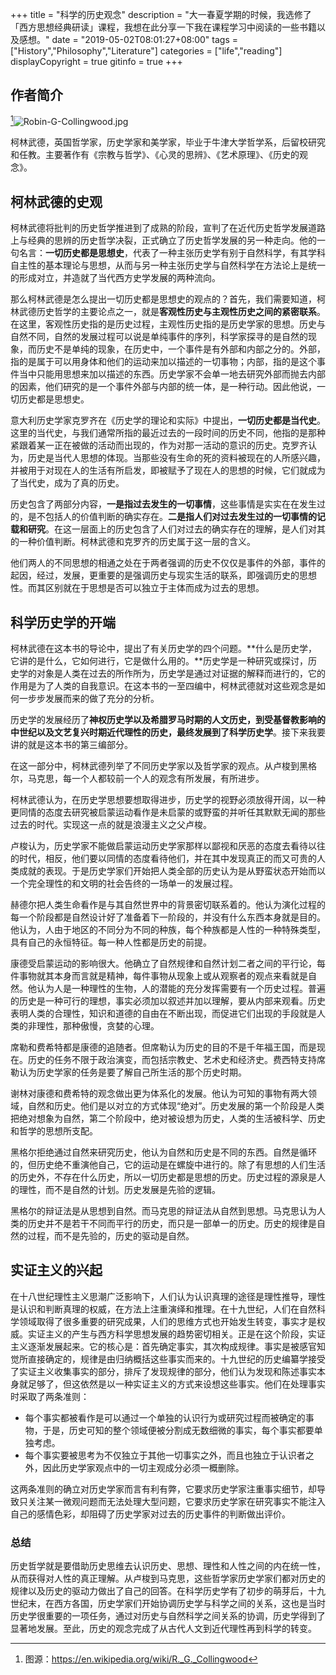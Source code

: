 +++
title = "科学的历史观念"
description = "大一春夏学期的时候，我选修了「西方思想经典研读」课程，我想在此分享一下我在课程学习中阅读的一些书籍以及感想。"
date = "2019-05-02T08:01:27+08:00"
tags = ["History","Philosophy","Literature"]
categories = ["life","reading"]
displayCopyright = true
gitinfo = true
+++

## 作者简介

[^1]![Robin-G-Collingwood.jpg](/images/Robin-G-Collingwood.jpg "柯林武德")

柯林武德，英国哲学家，历史学家和美学家，毕业于牛津大学哲学系，后留校研究和任教。主要著作有《宗教与哲学》、《心灵的思辨》、《艺术原理》、《历史的观念》。

## 柯林武德的史观

柯林武德将批判的历史哲学推进到了成熟的阶段，宣判了在近代历史哲学发展道路上与经典的思辨的历史哲学决裂，正式确立了历史哲学发展的另一种走向。他的一句名言：**一切历史都是思想史**，代表了一种主张历史学有别于自然科学，有其学科自主性的基本理论与思想，从而与另一种主张历史学与自然科学在方法论上是统一的形成对立，并造就了当代西方史学发展的两种流向。

那么柯林武德是怎么提出一切历史都是思想史的观点的？首先，我们需要知道，柯林武德历史哲学的主要论点之一，就是**客观性历史与主观性历史之间的紧密联系**。在这里，客观性历史指的是历史过程，主观性历史指的是历史学家的思想。历史与自然不同，自然的发展过程可以说是单纯事件的序列，科学家探寻的是自然的现象，而历史不是单纯的现象，在历史中，一个事件是有外部和内部之分的。外部，指的是属于可以用身体和他们的运动来加以描述的一切事物；内部，指的是这个事件当中只能用思想来加以描述的东西。历史学家不会单一地去研究外部而抛去内部的因素，他们研究的是一个事件外部与内部的统一体，是一种行动。因此他说，一切历史都是思想史。

意大利历史学家克罗齐在《历史学的理论和实际》中提出，**一切历史都是当代史**。这里的当代史，与我们通常所指的最近过去的一段时间的历史不同，他指的是那种紧跟着某一正在被做的活动而出现的，作为对那一活动的意识的历史。克罗齐认为，历史是当代人思想的体现。当那些没有生命的死的资料被现在的人所感兴趣，并被用于对现在人的生活有所启发，即被赋予了现在人的思想的时候，它们就成为了当代史，成为了真的历史。

历史包含了两部分内容，**一是指过去发生的一切事情**，这些事情是实实在在发生过的，是不包括人的价值判断的确实存在。**二是指人们对过去发生过的一切事情的记载和研究**。在这一层面上的历史包含了人们对过去的确实存在的理解，是人们对其的一种价值判断。柯林武德和克罗齐的历史属于这一层的含义。

他们两人的不同思想的相通之处在于两者强调的历史不仅仅是事件的外部，事件的起因，经过，发展，更重要的是强调历史与现实生活的联系，即强调历史的思想性。而其区别就在于思想是否可以独立于主体而成为过去的思想。

## 科学历史学的开端

柯林武德在这本书的导论中，提出了有关历史学的四个问题。**什么是历史学，它讲的是什么，它如何进行，它是做什么用的。**历史学是一种研究或探讨，历史学的对象是人类在过去的所作所为，历史学是通过对证据的解释而进行的，它的作用是为了人类的自我意识。在这本书的一至四编中，柯林武德就对这些观念是如何一步步发展而来的做了充分的分析。

历史学的发展经历了**神权历史学以及希腊罗马时期的人文历史，到受基督教影响的中世纪以及文艺复兴时期近代理性的历史，最终发展到了科学历史学**。接下来我要讲的就是这本书的第三编部分。

在这一部分中，柯林武德列举了不同历史学家以及哲学家的观点。从卢梭到黑格尔，马克思，每一个人都较前一个人的观念有所发展，有所进步。

柯林武德认为，在历史学思想要想取得进步，历史学的视野必须放得开阔，以一种更同情的态度去研究被启蒙运动看作是未启蒙的或野蛮的并听任其默默无闻的那些过去的时代。实现这一点的就是浪漫主义之父卢梭。

卢梭认为，历史学家不能做启蒙运动历史学家那样以鄙视和厌恶的态度去看待以往的时代，相反，他们要以同情的态度看待他们，并在其中发现真正的而又可贵的人类成就的表现。于是历史学家们开始把人类全部的历史认为是从野蛮状态开始而以一个完全理性的和文明的社会告终的一场单一的发展过程。

赫德尔把人类生命看作是与其自然世界中的背景密切联系着的。他认为演化过程的每一个阶段都是自然设计好了准备着下一阶段的，并没有什么东西本身就是目的。他认为，人由于地区的不同分为不同的种族，每个种族都是人性的一种特殊类型，具有自己的永恒特征。每一种人性都是历史的前提。

康德受启蒙运动的影响很大。他确立了自然规律和自然计划二者之间的平行论，每件事物就其本身而言就是精神，每件事物从现象上或从观察者的观点来看就是自然。他认为人是一种理性的生物，人的潜能的充分发挥需要有一个历史过程。普遍的历史是一种可行的理想，事实必须加以叙述并加以理解，要从内部来观看。历史表明人类的合理性，知识和道德的自由在不断出现，而促进它们出现的手段就是人类的非理性，那种傲慢，贪婪的心理。

席勒和费希特都是康德的追随者。但席勒认为历史的目的不是千年福王国，而是现在。历史的任务不限于政治演变，而包括宗教史、艺术史和经济史。费西特支持席勒认为历史学家的任务是要了解自己所生活的那个历史时期。

谢林对康德和费希特的观念做出更为体系化的发展。他认为可知的事物有两大领域，自然和历史。他们是以对立的方式体现“绝对”。历史发展的第一个阶段是人类把绝对想象为自然，第二个阶段中，绝对被设想为历史，人类的生活被科学、历史和哲学的思想所支配。

黑格尔拒绝通过自然来研究历史，他认为自然和历史是不同的东西。自然是循环的，但历史绝不重演他自己，它的运动是在螺旋中进行的。除了有思想的人们生活的历史外，不存在什么历史，所以一切历史都是思想的历史。历史过程的源泉是人的理性，而不是自然的计划。历史发展是先验的逻辑。

黑格尔的辩证法是从思想到自然。而马克思的辩证法从自然到思想。马克思认为人类的历史并不是若干不同而平行的历史，而只是一部单一的历史。历史的规律是自然的过程，而不是先验的，历史的驱动是自然。

## 实证主义的兴起

在十八世纪理性主义思潮广泛影响下，人们认为认识真理的途径是理性推导，理性是认识和判断真理的权威，在方法上注重演绎和推理。在十九世纪，人们在自然科学领域取得了很多重要的研究成果，人们的思维方式也开始发生转变，事实才是权威。实证主义的产生与西方科学思想发展的趋势密切相关。正是在这个阶段，实证主义逐渐发展起来。它的核心是：首先确定事实，其次构成规律。事实是被感官知觉所直接确定的，规律是由归纳概括这些事实而来的。十九世纪的历史编纂学接受了实证主义收集事实的部分，排斥了发现规律的部分，他们认为发现和陈述事实本身就足够了，但这依然是以一种实证主义的方式来设想这些事实。他们在处理事实时采取了两条准则：

- 每个事实都被看作是可以通过一个单独的认识行为或研究过程而被确定的事物，于是，历史可知的整个领域便被分割成无数细微的事实，每个事实都要单独考虑。
- 每个事实要被思考为不仅独立于其他一切事实之外，而且也独立于认识者之外，因此历史学家观点中的一切主观成分必须一概删除。

这两条准则的确立对历史学家而言有利有弊，它要求历史学家注重事实细节，却导致只关注某一微观问题而无法处理大型问题，它要求历史学家在研究事实不能注入自己的感情色彩，却阻碍了历史学家对过去的历史事件的判断做出评价。

### 总结

历史哲学就是要借助历史思维去认识历史、思想、理性和人性之间的内在统一性，从而获得对人性的真正理解。从卢梭到马克思，这些哲学家历史学家们都对历史的规律以及历史的驱动力做出了自己的回答。在科学历史学有了初步的萌芽后，十九世纪末，在西方各国，历史学家们开始协调历史学与科学之间的关系，这也是当时历史学很重要的一项任务，通过对历史与自然科学之间关系的协调，历史学得到了显著地发展。至此，历史的观念完成了从古代人文到近代理性再到科学的转变。

[^1]: 图源：<https://en.wikipedia.org/wiki/R._G._Collingwood>